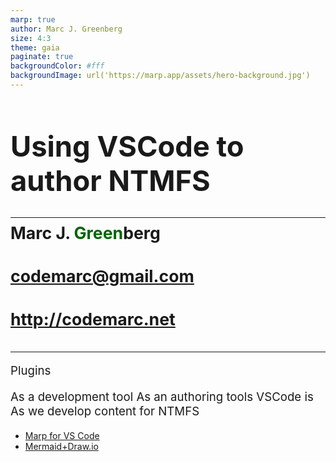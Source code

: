 ```yaml
---
marp: true
author: Marc J. Greenberg
size: 4:3
theme: gaia
paginate: true
backgroundColor: #fff
backgroundImage: url('https://marp.app/assets/hero-background.jpg')
---
```

<!-- _paginate: false -->

<style>
  h1 {font-size:34pt;}  
  p {font-size:14pt}
  h2 {font-size:20pt;margin-top:-6px;}  
</style>
<style scoped>  
  h2 {font-size:20pt;margin-top:-6px;}  
  h3 {font-size:24pt;margin-top:5em;}  
  h4 {font-size:20pt;}  
</style>

# Using VSCode to author NTMFS

<hr/>


## Marc J. <span style="color:darkgreen;">Green</span>berg

#### codemarc@gmail.com

#### http://codemarc.net

---

Plugins

As a development tool As an authoring tools  VSCode is As we develop content for NTMFS 

- [Marp for VS Code][p1]
- [Mermaid+Draw.io][p2]  

<!-- REFERENCES -->

[p1]: https://marketplace.visualstudio.com/items?itemName=marp-team.marp-vscode,
[p2]: https://marketplace.visualstudio.com/items?itemName=nopeslide.vscode-drawio-plugin-mermaid
